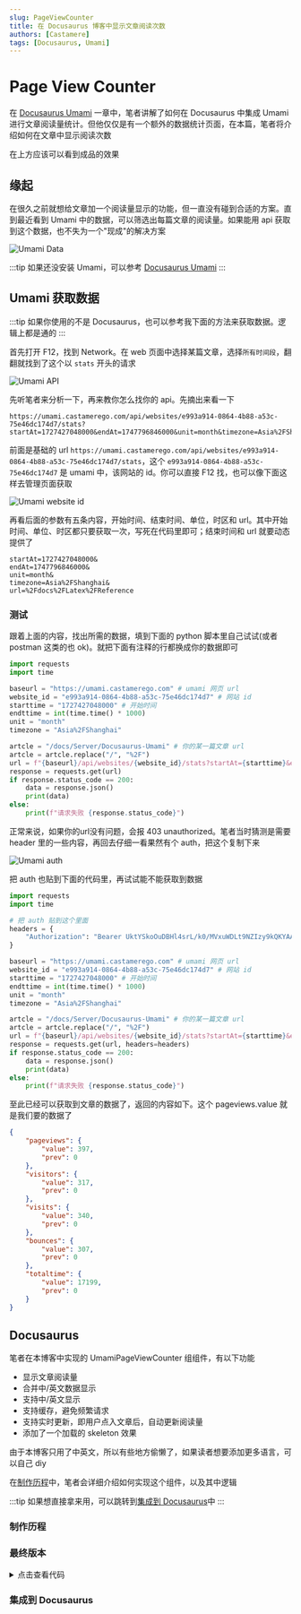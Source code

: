 ```yaml
---
slug: PageViewCounter
title: 在 Docusaurus 博客中显示文章阅读次数
authors: [Castamere]
tags: [Docusaurus, Umami]
---
```


# Page View Counter

在 [Docusaurus Umami] 一章中，笔者讲解了如何在 Docusaurus 中集成 Umami 进行文章阅读量统计。但他仅仅是有一个额外的数据统计页面，在本篇，笔者将介绍如何在文章中显示阅读次数

在上方应该可以看到成品的效果

<!--truncate-->

## 缘起

在很久之前就想给文章加一个阅读量显示的功能，但一直没有碰到合适的方案。直到最近看到 Umami 中的数据，可以筛选出每篇文章的阅读量。如果能用 api 获取到这个数据，也不失为一个"现成"的解决方案

![Umami Data](./image/umami.png)

:::tip
如果还没安装 Umami，可以参考 [Docusaurus Umami]
:::

## Umami 获取数据

:::tip
如果你使用的不是 Docusaurus，也可以参考我下面的方法来获取数据。逻辑上都是通的
:::

首先打开 F12，找到 Network。在 web 页面中选择某篇文章，选择`所有时间段`，翻翻就找到了这个以 `stats` 开头的请求

![Umami API](./image/umami_api.png)

先听笔者来分析一下，再来教你怎么找你的 api。先摘出来看一下 

```
https://umami.castamerego.com/api/websites/e993a914-0864-4b88-a53c-75e46dc174d7/stats?startAt=1727427048000&endAt=1747796846000&unit=month&timezone=Asia%2FShanghai&url=%2Fdocs%2FLatex%2FReference
```

前面是基础的 url `https://umami.castamerego.com/api/websites/e993a914-0864-4b88-a53c-75e46dc174d7/stats`，这个 `e993a914-0864-4b88-a53c-75e46dc174d7` 是 umami 中，该网站的 id。你可以直接 F12 找，也可以像下面这样去管理页面获取

![Umami website id](./image/umami_website_id.png)

再看后面的参数有五条内容，开始时间、结束时间、单位，时区和 url。其中开始时间、单位、时区都只要获取一次，写死在代码里即可；结束时间和 url 就要动态提供了

```
startAt=1727427048000&
endAt=1747796846000&
unit=month&
timezone=Asia%2FShanghai&
url=%2Fdocs%2FLatex%2FReference
```

### 测试

跟着上面的内容，找出所需的数据，填到下面的 python 脚本里自己试试(或者 postman 这类的也 ok)。就把下面有注释的行都换成你的数据即可

```python title="api 获取数据"
import requests
import time

baseurl = "https://umami.castamerego.com" # umami 网页 url
website_id = "e993a914-0864-4b88-a53c-75e46dc174d7" # 网站 id
starttime = "1727427048000" # 开始时间
endttime = int(time.time() * 1000)
unit = "month"
timezone = "Asia%2FShanghai"

artcle = "/docs/Server/Docusaurus-Umami" # 你的某一篇文章 url
artcle = artcle.replace("/", "%2F")
url = f"{baseurl}/api/websites/{website_id}/stats?startAt={starttime}&endAt={endttime}&unit={unit}&timezone={timezone}&url={artcle}"
response = requests.get(url)
if response.status_code == 200:
    data = response.json()
    print(data)
else:
    print(f"请求失败 {response.status_code}")
```

正常来说，如果你的url没有问题，会报 403 unauthorized。笔者当时猜测是需要 header 里的一些内容，再回去仔细一看果然有个 auth，把这个复制下来

![Umami auth](./image/umami_api_auth.png)

把 auth 也贴到下面的代码里，再试试能不能获取到数据

```python title="api 获取数据"
import requests
import time

# 把 auth 贴到这个里面
headers = {
    "Authorization": "Bearer UktYSkoOuDBHl4srL/k0/MVxuWDLt9NZIzy9kQKYAAXl6j2Jbe47OKrp1H8j3YNCXolksMtOO9l8zwb1zbyH3kAcdOaWexJF1FuHeCv18HjJ8/fikSqf62izxuQYEGFEtdx2p6ukF8OQ0S3Lap5ACdr8VGguo0qbAexF6mnURaQp7LLOK8nebcofH5oADUyrIr0JJ6MncaMgvfZBqF0FMYHMMytpxarbsMgCubeHbJWpm+kGBCvkiNoorliF5Cqbv2xrmy8gQEohNLp5lVLtXO71+mDQMWTSRWz4XVg1vkVbg5rngITVBwPDLv3jyO8qY3DXZLeJGknxNW+OdoUhaqFgH46lMEGGhg=="
}

baseurl = "https://umami.castamerego.com" # umami 网页 url
website_id = "e993a914-0864-4b88-a53c-75e46dc174d7" # 网站 id
starttime = "1727427048000" # 开始时间
endttime = int(time.time() * 1000)
unit = "month"
timezone = "Asia%2FShanghai"

artcle = "/docs/Server/Docusaurus-Umami" # 你的某一篇文章 url
artcle = artcle.replace("/", "%2F")
url = f"{baseurl}/api/websites/{website_id}/stats?startAt={starttime}&endAt={endttime}&unit={unit}&timezone={timezone}&url={artcle}"
response = requests.get(url, headers=headers)
if response.status_code == 200:
    data = response.json()
    print(data)
else:
    print(f"请求失败 {response.status_code}")
```

至此已经可以获取到文章的数据了，返回的内容如下。这个 pageviews.value 就是我们要的数据了

```json title="返回数据"
{
    "pageviews": {
        "value": 397,
        "prev": 0
    },
    "visitors": {
        "value": 317,
        "prev": 0
    },
    "visits": {
        "value": 340,
        "prev": 0
    },
    "bounces": {
        "value": 307,
        "prev": 0
    },
    "totaltime": {
        "value": 17199,
        "prev": 0
    }
}
```

## Docusaurus

笔者在本博客中实现的 UmamiPageViewCounter 组组件，有以下功能

- 显示文章阅读量
- 合并中/英文数据显示
- 支持中/英文显示
- 支持缓存，避免频繁请求
- 支持实时更新，即用户点入文章后，自动更新阅读量
- 添加了一个加载的 skeleton 效果

由于本博客只用了中英文，所以有些地方偷懒了，如果读者想要添加更多语言，可以自己 diy

在[制作历程](/blog/PageViewCounter#制作历程)中，笔者会详细介绍如何实现这个组件，以及其中逻辑

:::tip
如果想直接拿来用，可以跳转到[集成到 Docusaurus](/blog/PageViewCounter#集成到-docusaurus)中
:::

### 制作历程

### 最终版本

<details>
<summary>点击查看代码</summary>

```typescript title="src/components/PageViewCounter/UmamiPageViewCounter.tsx"
import { useBlogPost } from "@docusaurus/plugin-content-blog/client";
import useDocusaurusContext from "@docusaurus/useDocusaurusContext";
import React, { useEffect, useState } from "react";

// 这里要改为你的网站内容
// highlight-next-line
const baseUrl = "https://umami.castamerego.com/api/websites/e993a914-0864-4b88-a53c-75e46dc174d7/stats?startAt=1727427048000";

const headers = {
  Authorization:
// 这里要改为你的网站内容
// highlight-next-line
    "Bearer UktYSkoOuDBHl4srL/k0/MVxuWDLt9NZIzy9kQKYAAXl6j2Jbe47OKrp1H8j3YNCXolksMtOO9l8zwb1zbyH3kAcdOaWexJF1FuHeCv18HjJ8/fikSqf62izxuQYEGFEtdx2p6ukF8OQ0S3Lap5ACdr8VGguo0qbAexF6mnURaQp7LLOK8nebcofH5oADUyrIr0JJ6MncaMgvfZBqF0FMYHMMytpxarbsMgCubeHbJWpm+kGBCvkiNoorliF5Cqbv2xrmy8gQEohNLp5lVLtXO71+mDQMWTSRWz4XVg1vkVbg5rngITVBwPDLv3jyO8qY3DXZLeJGknxNW+OdoUhaqFgH46lMEGGhg==",
};

export default function UmamiPageViewCounter() {
  const { metadata } = useBlogPost();
  const { permalink } = metadata;
  const { i18n } = useDocusaurusContext();
  const { currentLocale } = i18n;
  const [views, setViews] = useState<number | null>(null);

  useEffect(() => {
    const cacheKey = `umami_views_${permalink}`;
    const timeKey = `${cacheKey}_time`;
    const cacheTime = 1000 * 60 * 5;
    const now = Date.now();

    const cached = localStorage.getItem(cacheKey);
    const cachedTime = localStorage.getItem(timeKey);
    if (cached && cachedTime && now - parseInt(cachedTime) < cacheTime) {
      setViews(parseInt(cached));
    } else {
      setViews(null);
    }

    const fetchViews = async () => {
      const currentTime = Date.now();
      const paths = permalink.startsWith("/en/")
        ? [permalink, permalink.replace(/^\/en/, "")]
        : [permalink, "/en" + permalink];

      const requests = paths.map((path) => {
        const encodedPath = encodeURIComponent(path);
        const url = `${baseUrl}&endAt=${currentTime}&unit=month&timezone=Asia%2FShanghai&url=${encodedPath}&compare=false`;

        return fetch(url, { headers })
          .then((res) => res.json())
          .then((data) => data?.pageviews?.value ?? 0)
          .catch(() => 0);
      });

      const results = await Promise.all(requests);
      const totalViews = results.reduce((a, b) => a + b, 0);
      setViews(totalViews);
      localStorage.setItem(cacheKey, totalViews.toString());
      localStorage.setItem(timeKey, currentTime.toString());
    };

    fetchViews();
  }, [permalink]);

  if (views == null)
    return (
      <span className="tailwind flex items-center">
        <span className="inline-block w-12 h-3 bg-gray-50 rounded animate-pulse relative top-[1px]" />
      </span>
    );

  return currentLocale === "en" ? <>{views} views</> : <>{views} 次阅读</>;
}
```

</details>

### 集成到 Docusaurus

[Docusaurus Umami]: /docs/Server/Docusaurus-Umami